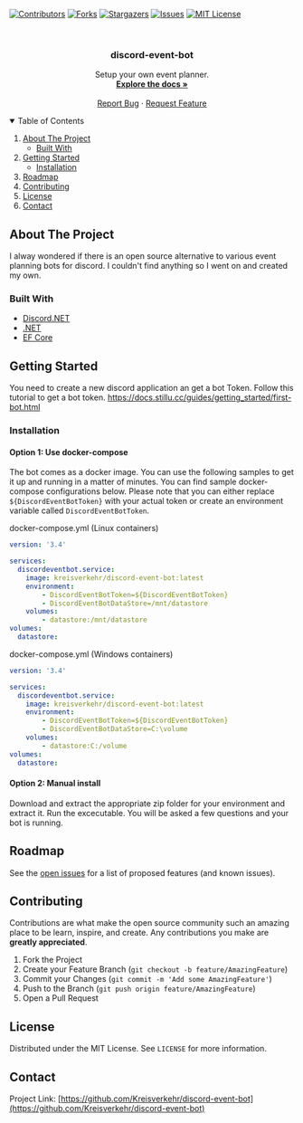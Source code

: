 <!--
*** Thanks for checking out the Best-README-Template. If you have a suggestion
*** that would make this better, please fork the repo and create a pull request
*** or simply open an issue with the tag "enhancement".
*** Thanks again! Now go create something AMAZING! :D
-->



<!-- PROJECT SHIELDS -->
<!--
*** I'm using markdown "reference style" links for readability.
*** Reference links are enclosed in brackets [ ] instead of parentheses ( ).
*** See the bottom of this document for the declaration of the reference variables
*** for contributors-url, forks-url, etc. This is an optional, concise syntax you may use.
*** https://www.markdownguide.org/basic-syntax/#reference-style-links
-->
[![Contributors][contributors-shield]][contributors-url]
[![Forks][forks-shield]][forks-url]
[![Stargazers][stars-shield]][stars-url]
[![Issues][issues-shield]][issues-url]
[![MIT License][license-shield]][license-url]



<!-- PROJECT LOGO -->
<br />
<p align="center">
  <!--<a href="https://github.com/othneildrew/Best-README-Template">
    <img src="images/logo.png" alt="Logo" width="80" height="80">
  </a>-->

  <h3 align="center">discord-event-bot</h3>

  <p align="center">
    Setup your own event planner.
    <br />
    <a href="https://github.com/Kreisverkehr/discord-event-bot"><strong>Explore the docs »</strong></a>
    <br />
    <br />
    <a href="https://github.com/Kreisverkehr/discord-event-bot/issues">Report Bug</a>
    ·
    <a href="https://github.com/Kreisverkehr/discord-event-bot/issues">Request Feature</a>
  </p>
</p>



<!-- TABLE OF CONTENTS -->
<details open="open">
  <summary>Table of Contents</summary>
  <ol>
    <li>
      <a href="#about-the-project">About The Project</a>
      <ul>
        <li><a href="#built-with">Built With</a></li>
      </ul>
    </li>
    <li>
      <a href="#getting-started">Getting Started</a>
      <ul>
        <li><a href="#installation">Installation</a></li>
      </ul>
    </li>
    <li><a href="#roadmap">Roadmap</a></li>
    <li><a href="#contributing">Contributing</a></li>
    <li><a href="#license">License</a></li>
    <li><a href="#contact">Contact</a></li>
  </ol>
</details>



<!-- ABOUT THE PROJECT -->
## About The Project

I alway wondered if there is an open source alternative to various event planning bots for discord. I couldn't find anything so I went on and created my own.

### Built With

* [Discord.NET](https://github.com/discord-net/Discord.Net)
* [.NET](https://github.com/dotnet)
* [EF Core](https://docs.microsoft.com/ef/core/)

<!-- GETTING STARTED -->
## Getting Started

You need to create a new discord application an get a bot Token. Follow this tutorial to get a bot token.
https://docs.stillu.cc/guides/getting_started/first-bot.html

### Installation

#### Option 1: Use docker-compose

The bot comes as a docker image. You can use the following samples to get it up and running in a matter of minutes. You can find sample docker-compose configurations below. Please note that you can either replace `${DiscordEventBotToken}` with your actual token or create an environment variable called `DiscordEventBotToken`.

docker-compose.yml (Linux containers)
```yaml
version: '3.4'

services:
  discordeventbot.service:
    image: kreisverkehr/discord-event-bot:latest
    environment:
        - DiscordEventBotToken=${DiscordEventBotToken}
        - DiscordEventBotDataStore=/mnt/datastore
    volumes:
        - datastore:/mnt/datastore
volumes:
  datastore:
```

docker-compose.yml (Windows containers)
```yaml
version: '3.4'

services:
  discordeventbot.service:
    image: kreisverkehr/discord-event-bot:latest
    environment:
        - DiscordEventBotToken=${DiscordEventBotToken}
        - DiscordEventBotDataStore=C:\volume
    volumes:
        - datastore:C:/volume
volumes:
  datastore:
```

#### Option 2: Manual install

Download and extract the appropriate zip folder for your environment and extract it. Run the excecutable. You will be asked a few questions and your bot is running.

<!-- ROADMAP -->
## Roadmap

See the [open issues](https://github.com/Kreisverkehr/discord-event-bot/issues) for a list of proposed features (and known issues).

<!-- CONTRIBUTING -->
## Contributing

Contributions are what make the open source community such an amazing place to be learn, inspire, and create. Any contributions you make are **greatly appreciated**.

1. Fork the Project
2. Create your Feature Branch (`git checkout -b feature/AmazingFeature`)
3. Commit your Changes (`git commit -m 'Add some AmazingFeature'`)
4. Push to the Branch (`git push origin feature/AmazingFeature`)
5. Open a Pull Request

<!-- LICENSE -->
## License

Distributed under the MIT License. See `LICENSE` for more information.

<!-- CONTACT -->
## Contact

Project Link: [https://github.com/Kreisverkehr/discord-event-bot](https://github.com/Kreisverkehr/discord-event-bot)


<!-- MARKDOWN LINKS & IMAGES -->
<!-- https://www.markdownguide.org/basic-syntax/#reference-style-links -->
[contributors-shield]: https://img.shields.io/github/contributors/Kreisverkehr/discord-event-bot.svg?style=for-the-badge
[contributors-url]: https://github.com/Kreisverkehr/discord-event-bot/graphs/contributors
[forks-shield]: https://img.shields.io/github/forks/Kreisverkehr/discord-event-bot.svg?style=for-the-badge
[forks-url]: https://github.com/Kreisverkehr/discord-event-bot/network/members
[stars-shield]: https://img.shields.io/github/stars/Kreisverkehr/discord-event-bot.svg?style=for-the-badge
[stars-url]: https://github.com/Kreisverkehr/discord-event-bot/stargazers
[issues-shield]: https://img.shields.io/github/issues/Kreisverkehr/discord-event-bot.svg?style=for-the-badge
[issues-url]: https://github.com/Kreisverkehr/discord-event-bot/issues
[license-shield]: https://img.shields.io/github/license/Kreisverkehr/discord-event-bot.svg?style=for-the-badge
[license-url]: https://github.com/Kreisverkehr/discord-event-bot/blob/main/LICENSE
[product-screenshot]: images/Homepage.png
